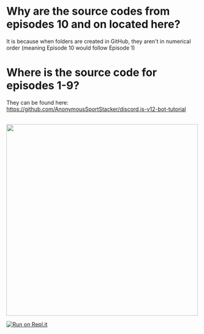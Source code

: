 
# Why are the source codes from episodes 10 and on located here?

It is because when folders are created in  GitHub, they aren't in numerical order (meaning Episode 10 would follow Episode 1)

# Where is the source code for episodes 1-9?

They can be found here: https://github.com/AnonymousSportStacker/discord.js-v12-bot-tutorial

<br>
<img height="500" src="https://cdn.discordapp.com/attachments/711326145106149456/711326259052806164/Bot_Tutorials_Logo.PNG"
<br>

[![Run on Repl.it](https://repl.it/badge/github/AnonymousSportStacker/discord.js-v12-bot-tutorial-episodes-10-and-on)](https://repl.it/github/AnonymousSportStacker/discord.js-v12-bot-tutorial-episodes-10-and-on)